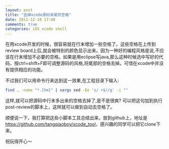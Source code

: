 ```yaml
---
layout: post
title: "去掉xcode源码末尾的空格"
date: 2011-12-10 17:08
comments: true
categories: iOS xcode shell
---
```


在用xcode开发的时候，很容易就在行末增加一些空格了。这些空格在上传到review board上后,就会被特别的颜色显示出来。因为一种好的编程风格是说,不应该在行末增加不必要的空格。如果是用eclipse写java,那么这种时候选中写好的代码，按ctrl+shift+F即可调整源码的风格,将尾部的空格去掉。可惜在xcode中并没有提供相应的功能。

不过我们可以用命令行来达到这一效果,在工程目录下输入:

``` bash
find . -name "*.[hm]" | xargs sed -Ee 's/ +$//g' -i ""
```

这样,就可以把源码中行末多出来的空格去掉了,是不是很爽? 可以把这句加到执行post-review的脚本上，这样就可以做到自动去空格了。

顺便说一下，我打算把这些小脚本工具总结出来，放到github上，地址是 <https://github.com/tangqiaoboy/xcode_tool>，感兴趣的同学可以把它clone下来。

祝玩得开心～